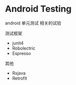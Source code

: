 # Android Testing #
android 单元测试 相关的试验  

测试框架  

- junit4  
- Robolectric  
- Espresso

其他
 
- Rxjava
- Retrofit